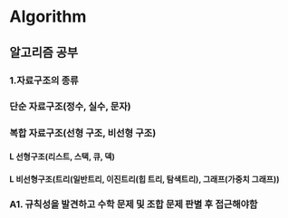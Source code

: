 # Algorithm
## 알고리즘 공부

### 1.자료구조의 종류
### 단순 자료구조(정수, 실수, 문자)
### 복합 자료구조(선형 구조, 비선형 구조)
#### L 선형구조(리스트, 스택, 큐, 덱)
#### L 비선형구조(트리(일반트리, 이진트리(힙 트리, 탐색트리), 그래프(가중치 그래프))

### A1. 규칙성을 발견하고 수학 문제 및 조합 문제 판별 후 접근해야함
